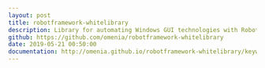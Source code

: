 ```yaml
---
layout: post
title: robotframework-whitelibrary
description: Library for automating Windows GUI technologies with Robot Framework. WhiteLibrary wraps the White automation framework.
github: https://github.com/omenia/robotframework-whitelibrary
date: 2019-05-21 00:50:00
documentation: http://omenia.github.io/robotframework-whitelibrary/keywords.html
---
```

